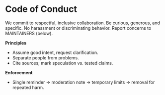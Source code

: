 # Code of Conduct

We commit to respectful, inclusive collaboration. Be curious, generous, and specific. No harassment or discriminating behavior. Report concerns to MAINTAINERS (below).

**Principles**
- Assume good intent, request clarification.
- Separate people from problems.
- Cite sources; mark speculation vs. tested claims.

**Enforcement**
- Single reminder → moderation note → temporary limits → removal for repeated harm.
